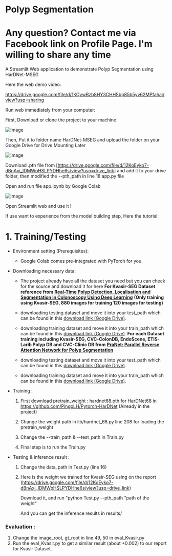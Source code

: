# Polyp Segmentation 
# **Any question? Contact me via Facebook link on Profile Page. I'm willing to share any time**

A Streamlit Web application to demonstrate Polyp Segmentation using HarDNet-MSEG

Here the web demo video: 

https://drive.google.com/file/d/1KOywBzb8HY3CHHSbp85b5yv62MPfahai/view?usp=sharing

Run web immediately from your computer:

First, Download or clone the project to your machine

![image](https://github.com/PhamQuangNhut/HarDNet-MSEG/assets/88762631/40c0f089-a891-4062-83f8-8a1c97221491)

Then, Put it to folder name HarDNet-MSEG and upload the folder on your Google Drive for Drive Mounting Later

![image](https://github.com/PhamQuangNhut/HarDNet-MSEG/assets/88762631/45177295-4b3d-4b29-96c3-24b390a5f32e)

Download .pth file from [https://drive.google.com/file/d/12KoEyko7-dBnAxi_IDMWpHSLPYDHhe6s/view?usp=drive_link] and add it to your drive folder, then modified the --pth_path in line 18 app.py file

Open and run file app.ipynb by Google Colab

![image](https://github.com/PhamQuangNhut/HarDNet-MSEG/assets/88762631/434b6b52-4d2d-4ce3-9b28-d5f14abf4d4e)

Open Streamlit web and use it !

If use want to experience from the model building step, Here the tutorial: 

# 1. Training/Testing
  - Environment setting (Prerequisites):
    
    + Google Colab comes pre-integrated with PyTorch for you.
      
  - Downloading necessary data:
    + The project already have all the dataset you need but you can check for the source and download it for here
    **For Kvasir-SEG Dataset reference from**
    [**Real-Time Polyp Detection, Localisation and Segmentation in Colonoscopy Using Deep Learning**](https://arxiv.org/abs/2011.07631)
    **(Only training using Kvasir-SEG, 880 images for training 120 images for testing)**
    
     + downloading testing dataset and move it into your test_path
    which can be found in this [download link (Google Drive)](https://drive.google.com/file/d/1us5iOMWVh_4LAiACM-LQa73t1pLLPJ7l/view?usp=sharing).
    
    + downloading training dataset and move it into your train_path
    which can be found in this [download link (Google Drive)](https://drive.google.com/file/d/17sUo2dLcwgPdO_fD4ySiS_4BVzc3wvwA/view?usp=sharing).
    **For each Dataset training including Kvasir-SEG, CVC-ColonDB, EndoScene, ETIS-Larib Polyp DB and CVC-Clinic DB from**
    [**PraNet: Parallel Reverse Attention Network for Polyp Segmentation**](https://arxiv.org/abs/2006.11392)
    
    + downloading testing dataset and move it into your test_path
    which can be found in this [download link (Google Drive)](https://drive.google.com/file/d/1o8OfBvYE6K-EpDyvzsmMPndnUMwb540R/view?usp=sharing).
    
    + downloading training dataset and move it into your train_path
    which can be found in this [download link (Google Drive)](https://drive.google.com/file/d/1lODorfB33jbd-im-qrtUgWnZXxB94F55/view?usp=sharing).
- Training :
  
    1. First download pretrain_weight : hardnet68.pth for HarDNet68 in https://github.com/PingoLH/Pytorch-HarDNet  (Already in the project)
    
    2. Change the weight path in lib/hardnet_68.py line 208 for loading the pretrain_weight  
    
    3. Change the --train_path & --test_path in Train.py  
    
    4. Final step is to run the Train.py  

- Testing & inference result :

    1. Change the data_path in Test.py (line 16) 
    
    2. Here is the weight we trained for Kvasir-SEG using on the report (https://drive.google.com/file/d/12KoEyko7-dBnAxi_IDMWpHSLPYDHhe6s/view?usp=drive_link)   
    
       Download it, and run "python Test.py --pth_path "path of the weight"    
    
       And you can get the inference results in results/
    

### Evaluation :

1. Change the image_root, gt_root in line 49, 50 in eval_Kvasir.py  
2. Run the eval_Kvasir.py to get a similar result (about +0.002) to our report for Kvasir Dataset.  


